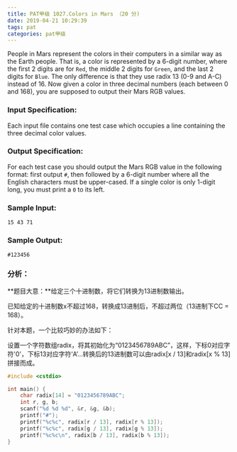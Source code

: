```yaml
---
title: PAT甲级 1027.Colors in Mars （20 分)
date: 2019-04-21 10:29:39
tags: pat
categories: pat甲级
---
```


People in Mars represent the colors in their computers in a similar way as the Earth people. That is, a color is represented by a 6-digit number, where the first 2 digits are for `Red`, the middle 2 digits for `Green`, and the last 2 digits for `Blue`. The only difference is that they use radix 13 (0-9 and A-C) instead of 16. Now given a color in three decimal numbers (each between 0 and 168), you are supposed to output their Mars RGB values.

<!--more-->

### Input Specification:

Each input file contains one test case which occupies a line containing the three decimal color values.

### Output Specification:

For each test case you should output the Mars RGB value in the following format: first output `#`, then followed by a 6-digit number where all the English characters must be upper-cased. If a single color is only 1-digit long, you must print a `0` to its left.

### Sample Input:

```in
15 43 71
```

### Sample Output:

```out
#123456
```

### 分析：

**题目大意：**给定三个十进制数，将它们转换为13进制数输出。

已知给定的十进制数x不超过168，转换成13进制后，不超过两位（13进制下CC = 168）。

针对本题，一个比较巧妙的办法如下：

设置一个字符数组radix，将其初始化为“0123456789ABC”，这样，下标0对应字符'0'，下标13对应字符‘A’...转换后的13进制数可以由radix[x / 13]和radix[x % 13]拼接而成。

```c++
#include <cstdio>

int main() {
	char radix[14] = "0123456789ABC";
	int r, g, b;
	scanf("%d %d %d", &r, &g, &b);
	printf("#");
	printf("%c%c", radix[r / 13], radix[r % 13]);
	printf("%c%c", radix[g / 13], radix[g % 13]);
	printf("%c%c\n", radix[b / 13], radix[b % 13]);
}
```

